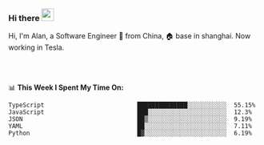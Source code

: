 ### Hi there <img src="https://media.giphy.com/media/hvRJCLFzcasrR4ia7z/giphy.gif" width="25px">

<!-- ![visitors](https://visitor-badge.glitch.me/badge?page_id=dislfyer.dislfyer) -->

Hi, I'm Alan, a Software Engineer 🚀 from China, 🏠 base in shanghai. Now working in Tesla.

<br/>
<br/>

📊 **This Week I Spent My Time On:**


<!--START_SECTION:waka-->

```text
TypeScript                          ██████████████░░░░░░░░░░░  55.15%
JavaScript                          ███░░░░░░░░░░░░░░░░░░░░░░  12.3%
JSON                                ██▒░░░░░░░░░░░░░░░░░░░░░░  9.19%
YAML                                ██░░░░░░░░░░░░░░░░░░░░░░░  7.11%
Python                              █▓░░░░░░░░░░░░░░░░░░░░░░░  6.19%
```

<!--END_SECTION:waka-->

<!--
**About Me:**
 -->
